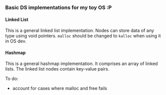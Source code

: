 ### Basic DS implementations for my toy OS :P
#### Linked List
This is a general linked list implementation. Nodes can store data of any type using void pointers.
`malloc` should be changed to `kalloc` when using it in OS dev.

#### Hashmap
This is a general hashmap implementation. It comprises an array of linked lists. The linked list nodes contain key-value pairs.

To do:
- account for cases where malloc and free fails
